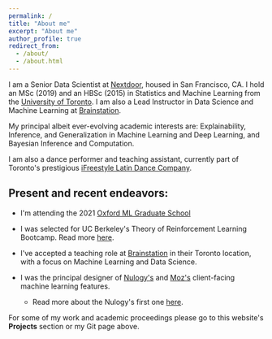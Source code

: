 ```yaml
---
permalink: /
title: "About me"
excerpt: "About me"
author_profile: true
redirect_from:
  - /about/
  - /about.html
---
```


I am a Senior Data Scientist at [Nextdoor](https://nextdoor.com/), housed in San Francisco, CA. I hold an MSc (2019) and an HBSc (2015) in Statistics and Machine Learning from the [University of Toronto](https://www.utoronto.ca/). I am also a Lead Instructor in Data Science and Machine Learning at [Brainstation](https://brainstation.io/).

My principal albeit ever-evolving academic interests are: Explainability, Inference, and Generalization in Machine Learning and Deep Learning, and Bayesian Inference and Computation.

I am also a dance performer and teaching assistant, currently part of Toronto's prestigious [iFreestyle Latin Dance Company](http://www.ifreestyle.ca/).

Present and recent endeavors:
---
* I'm attending the 2021 [Oxford ML Graduate School](https://www.oxfordml.school/)

* I was selected for UC Berkeley's Theory of Reinforcement Learning Bootcamp. Read more [here](https://simons.berkeley.edu/workshops/rl-2020-bc).

* I've accepted a teaching role at [Brainstation](https://brainstation.io/) in their Toronto location, with a focus on Machine Learning and Data Science.

* I was the principal designer of [Nulogy's](https://nulogy.com/) and [Moz's](http://moz.com) client-facing machine learning features. 
	* Read more about the Nulogy's first one [here](https://ca.finance.yahoo.com/news/nulogy-releases-first-ai-powered-160000637.html).

For some of my work and academic proceedings please go to this website's **Projects** section or my Git page above.
